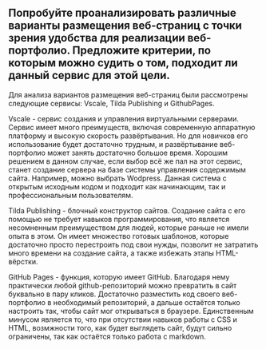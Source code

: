## Попробуйте проанализировать различные варианты размещения веб-страниц с точки зрения удобства для реализации веб-портфолио. Предложите критерии, по которым можно судить о том, подходит ли данный сервис для этой цели.

Для анализа вариантов размещения веб-страниц были рассмотрены следующие сервисы: Vscale, Tilda Publishing и GithubPages.

Vscale - сервис создания и управления виртуальными серверами. Сервис имеет много преимуществ, включая современную аппаратную платформу и высокую скорость развёртывания. Но для новичков его использование будет достаточно трудным, и развёртывание веб-портфолио может занять достаточно большое время. Хорошим решением в данном случае, если выбор всё же пал на этот сервис, станет создание сервера на базе системы управления содержимым сайта. Например, можно выбрать Wodpress. Данная система с открытым исходным кодом и подходит как начинающим, так и профессиональным пользователям. 

Tilda Publishing - блочный конструктор сайтов. Создание сайта с его помощью не требует навыков программирования, что является несомненным преимуществом для людей, которые раньше не имели опыта в этом. Он имеет множество готовых шаблонов, которые достаточно просто перестроить под свои нужды, позволит не затратить много времени на создание сайта, а также избежать этапы HTML-вёрстки.

GitHub Pages - функция, которую имеет GitHub. Благодаря нему практически любой github-репозиторий можно превратить в сайт буквально в пару кликов. Достаточно разместить код своего веб-портфолио в необходимый репозиторий, а дальше остаётся только настроить так, чтобы сайт мог открываться в браузере. Единственным минусом является то, что при отсутствии навыков работы с CSS и HTML, возмжности того, как будет выглядеть сайт, будут сильно ограничены, так как остаётся только работа с markdown.

